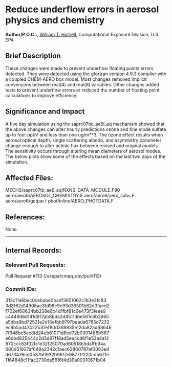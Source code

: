 # Reduce underflow errors in aerosol physics and chemistry
    
**Author/P.O.C.:**, [William T. Hutzell](mailto:hutzell.bill@epa.gov), Computational Exposure Division, U.S. EPA
    
## Brief Description

These changes were made to prevent underflow floating points errors detected. They were detected using the gfortran
version 4.9.3 compiler with a coupled CHEM-AERO box model. Most changes removed implicit conversions between real(4) and
real(8) variables. Other changes added tests to prevent underflow errors or reduced the number of floating point
calculations to improve efficiency. 
    
    
## Significance and Impact
    
A five day simulation using the saprc07tic_ae6i_aq mechanism showed that the above changes can alter hourly predictions
ozone and fine mode sulfate up to four ppbV and less than one ug/m**3.  The ozone effect results when aerosol optical
depth, single scattering albedo, and asymmetry parameter change enough to alter actinic flux between revised and
original models.  The sensitivity occurs through altering mean diameters of aerosol modes. The below plots show some of
the effects based on the last two days of the simulation.    
    
## Affected Files:
    
MECHS/saprc07tb_ae6_aq/RXNS_DATA_MODULE.F90
aero/aero6/AEROSOL_CHEMISTRY.F
aero/aero6/aero_subs.F
aero/aero6/getpar.f
phot/inline/AERO_PHOTDATA.F

## References:    

None
    
-----
## Internal Records:
    
    
### Relevant Pull Requests:

Pull Request #113 (/usepa/cmaq_dev/pull/113)

### Commit IDs:
    
313c11a6bec0cebabe0badf3651062c1b3e3fc83
3d3162d14906ac3fd98c9c93d36501b82d3faed2
f702ef68634bb238e6c4d1fbf81c6e473f3feee9
c4448d8d141d917ab8bda2d4511dbe561c6b2665
a5dba9bd72521e2d16efbb9797beada6785c7233
ec9b5ad47422b37ef80d369835e12da82ad68646
7f946bc5ec8fd24eb61071d8ed72b0301486b567
e6dbd825444c2d3d87f18ad5ee4cd6f1e52a4a12
870ccc83f02fc1e32f25070ad60518b5daffb94a
680d51927af649a2342c1aec63860787af3063ed
d673476cd0537b0932b96f7e9877ff220cd5671e
1164848c11fac2730da5616f4d39a00310671b04
    
